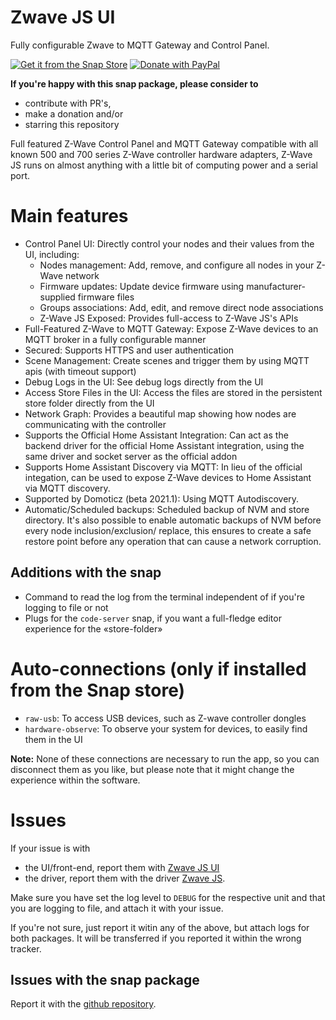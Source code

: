 # Zwave JS UI

Fully configurable Zwave to MQTT Gateway and Control Panel.

[![Get it from the Snap Store](https://snapcraft.io/static/images/badges/en/snap-store-black.svg)](https://snapcraft.io/zwave-js-ui)
[![Donate with PayPal](https://giaever.online/paypal-donate-button.png)](https://www.paypal.com/cgi-bin/webscr?cmd=_s-xclick&hosted_button_id=69NA8SXXFBDBN&source=https://snapcraft.io/zwave-js-ui)

**If you're happy with this snap package, please consider to**
- contribute with PR's,
- make a donation and/or 
- starring this repository

Full featured Z-Wave Control Panel and MQTT Gateway compatible with all known 500 and 
700 series Z-Wave controller hardware adapters, Z-Wave JS runs on almost anything with 
a little bit of computing power and a serial port.

# Main features
- Control Panel UI: Directly control your nodes and their values from the UI, including:
  - Nodes management: Add, remove, and configure all nodes in your Z-Wave network
  - Firmware updates: Update device firmware using manufacturer-supplied firmware files
  - Groups associations: Add, edit, and remove direct node associations
  - Z-Wave JS Exposed: Provides full-access to Z-Wave JS's APIs
- Full-Featured Z-Wave to MQTT Gateway: Expose Z-Wave devices to an MQTT broker in a 
  fully configurable manner
- Secured: Supports HTTPS and user authentication
- Scene Management: Create scenes and trigger them by using MQTT apis (with timeout 
  support)
- Debug Logs in the UI: See debug logs directly from the UI
- Access Store Files in the UI: Access the files are stored in the persistent store 
  folder directly from the UI
- Network Graph: Provides a beautiful map showing how nodes are communicating with the 
  controller
- Supports the Official Home Assistant Integration: Can act as the backend driver for 
  the official Home Assistant integration, using the same driver and socket server as 
  the official addon
- Supports Home Assistant Discovery via MQTT: In lieu of the official integation, can 
  be used to expose Z-Wave devices to Home Assistant via MQTT discovery.
- Supported by Domoticz (beta 2021.1): Using MQTT Autodiscovery.
- Automatic/Scheduled backups: Scheduled backup of NVM and store directory. It's also 
  possible to enable automatic backups of NVM before every node inclusion/exclusion/
  replace, this ensures to create a safe restore point before any operation that can 
  cause a network corruption.

## Additions with the snap
- Command to read the log from the terminal independent of if you're logging to file 
  or not
- Plugs for the `code-server` snap, if you want a full-fledge editor experience for 
  the «store-folder»

# Auto-connections (only if installed from the Snap store)
- `raw-usb`: To access USB devices, such as Z-wave controller dongles
- `hardware-observe`: To observe your system for devices, to easily find them in the UI

**Note:** None of these connections are necessary to run the app, so you can disconnect 
them as you like, but please note that it might change the experience within the software.

# Issues
If your issue is with 
- the UI/front-end, report them with [Zwave JS UI](https://github.com/zwave-js/zwave-js-ui/issues)
- the driver, report them with the driver [Zwave JS](https://github.com/zwave-js/node-zwave-js/issues).

Make sure you have set the log level to `DEBUG` for the respective unit and that you are
logging to file, and attach it with your issue.

If you're not sure, just report it witin any of the above, but attach logs for both 
packages. It will be transferred if you reported it within the wrong tracker.
## Issues with the snap package
Report it with the [github repository](https://github.com/giaever-online-iot/zwave-js-ui/issues).
